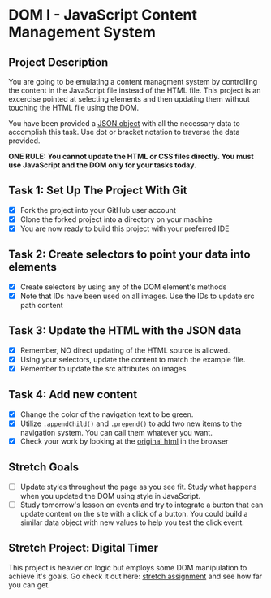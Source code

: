 # DOM I - JavaScript Content Management System

## Project Description

You are going to be emulating a content managment system by controlling the content in the JavaScript file instead of the HTML file. This project is an excercise pointed at selecting elements and then updating them without touching the HTML file using the DOM.

You have been provided a [JSON object](js/index.js) with all the necessary data to accomplish this task. Use dot or bracket notation to traverse the data provided.

**ONE RULE: You cannot update the HTML or CSS files directly. You must use JavaScript and the DOM only for your tasks today.**

## Task 1: Set Up The Project With Git

- [x] Fork the project into your GitHub user account
- [x] Clone the forked project into a directory on your machine
- [x] You are now ready to build this project with your preferred IDE

## Task 2: Create selectors to point your data into elements

- [x] Create selectors by using any of the DOM element's methods
- [x] Note that IDs have been used on all images. Use the IDs to update src path content

## Task 3: Update the HTML with the JSON data

- [x] Remember, NO direct updating of the HTML source is allowed.
- [x] Using your selectors, update the content to match the example file.
- [x] Remember to update the src attributes on images

## Task 4: Add new content

- [x] Change the color of the navigation text to be green.
- [x] Utilize `.appendChild()` and `.prepend()` to add two new items to the navigation system. You can call them whatever you want.
- [x] Check your work by looking at the [original html](original.html) in the browser

## Stretch Goals

- [ ] Update styles throughout the page as you see fit. Study what happens when you updated the DOM using style in JavaScript.
- [ ] Study tomorrow's lesson on events and try to integrate a button that can update content on the site with a click of a button. You could build a similar data object with new values to help you test the click event.

## Stretch Project: Digital Timer

This project is heavier on logic but employs some DOM manipulation to achieve it's goals. Go check it out here: [stretch assignment](stretch-assignment) and see how far you can get.
